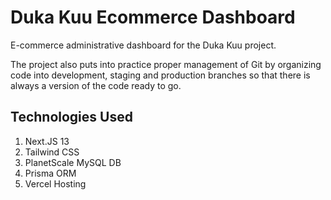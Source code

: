 # Duka Kuu Ecommerce Dashboard

E-commerce administrative dashboard for the Duka Kuu project.

The project also puts into practice proper management of Git by organizing code into development, staging and production branches so that there is always a version of the code ready to go.

## Technologies Used

1. Next.JS 13
1. Tailwind CSS
1. PlanetScale MySQL DB
1. Prisma ORM
1. Vercel Hosting
